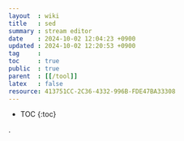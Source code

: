 ```yaml
---
layout  : wiki
title   : sed
summary : stream editor
date    : 2024-10-02 12:04:23 +0900
updated : 2024-10-02 12:20:53 +0900
tag     :
toc     : true
public  : true
parent  : [[/tool]]
latex   : false
resource: 413751CC-2C36-4332-996B-FDE47BA33308
---
```

* TOC
{:toc}

.
